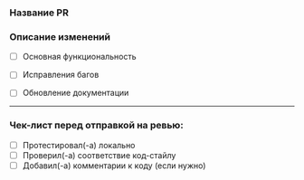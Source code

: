 ### Название PR
<!-- TASK-XXXX: info -->

### Описание изменений
<!-- Детализируйте изменения, которые вы внесли -->

- [ ] Основная функциональность
- [ ] Исправления багов
- [ ] Обновление документации


---

### Чек-лист перед отправкой на ревью:
- [ ] Протестировал(-а) локально
- [ ] Проверил(-а) соответствие код-стайлу
- [ ] Добавил(-а) комментарии к коду (если нужно)
